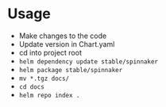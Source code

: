 # Usage
* Make changes to the code
* Update version in Chart.yaml
* cd into project root
* `helm dependency update stable/spinnaker`
* `helm package stable/spinnaker`
* `mv *.tgz docs/`
* `cd docs`
* `helm repo index .`
